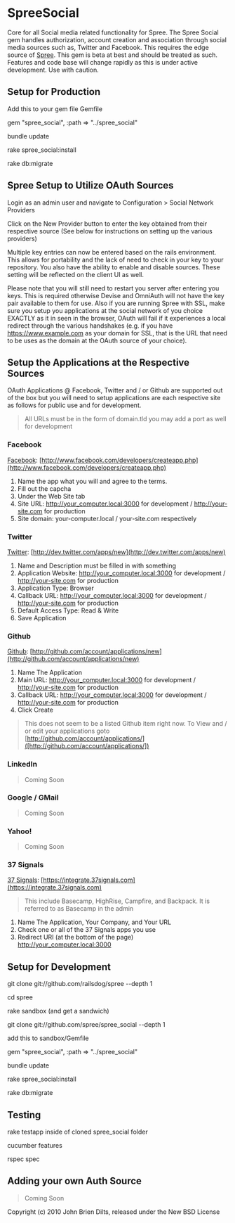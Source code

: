 SpreeSocial
===========

Core for all Social media related functionality for Spree. The Spree Social gem handles authorization, account creation and association through social media sources such as, Twitter and Facebook. This requires the edge source of [Spree](https://github.com/railsdog/spree). This gem is beta at best and should be treated as such. Features and code base will change rapidly as this is under active development. Use with caution.

Setup for Production
--------------------
Add this to your gem file Gemfile

gem "spree_social", :path => "../spree_social"

bundle update

rake spree_social:install

rake db:migrate


Spree Setup to Utilize OAuth Sources
------------------------------------

Login as an admin user and navigate to Configuration > Social Network Providers

Click on the New Provider button to enter the key obtained from their respective source
(See below for instructions on setting up the various providers)

Multiple key entries can now be entered based on the rails environment. This allows for portability and the lack of need to check in your key to your repository. You also have the ability to enable and disable sources. These setting will be reflected on the client UI as well.

Please note that you will still need to restart you server after entering you keys. This is required otherwise Devise and OmniAuth will not have the key pair available to them for use. Also if you are running Spree with SSL, make sure you setup you applications at the social network of you choice EXACTLY as it in seen in the browser, OAuth will fail if it experiences a local redirect through the various handshakes (e.g. if you have https://www.example.com as your domain for SSL, that is the URL that need to be uses as the domain at the OAuth source of your choice).

Setup the Applications at the Respective Sources
------------------------------------------------

OAuth Applications @ Facebook, Twitter and / or Github are supported out of the box but you will need to setup applications are each respective site as follows for public use and for development. 

> All URLs must be in the form of domain.tld you may add a port as well for development

### Facebook

[Facebook](http://www.facebook.com/developers/createapp.php): [http://www.facebook.com/developers/createapp.php](http://www.facebook.com/developers/createapp.php)

1. Name the app what you will and agree to the terms.
2. Fill out the capcha
3. Under the Web Site tab
4. Site URL: http://your_computer.local:3000 for development / http://your-site.com for production
5. Site domain: your-computer.local / your-site.com respectively

### Twitter

[Twitter](http://dev.twitter.com/apps/new): [http://dev.twitter.com/apps/new](http://dev.twitter.com/apps/new)

1. Name and Description must be filled in with something
2. Application Website: http://your_computer.local:3000 for development / http://your-site.com for production
3. Application Type: Browser
4. Callback URL: http://your_computer.local:3000 for development / http://your-site.com for production
5. Default Access Type: Read & Write
6. Save Application

### Github

[Github](http://github.com/account/applications/new): [http://github.com/account/applications/new](http://github.com/account/applications/new)

1. Name The Application
2. Main URL: http://your_computer.local:3000 for development / http://your-site.com for production
3. Callback URL: http://your_computer.local:3000 for development / http://your-site.com for production
4. Click Create

> This does not seem to be a listed Github item right now. To View and / or edit your applications goto [http://github.com/account/applications/]([http://github.com/account/applications/])

### LinkedIn

> Coming Soon

### Google / GMail

> Coming Soon

### Yahoo!

> Coming Soon

### 37 Signals

[37 Signals](https://integrate.37signals.com): [https://integrate.37signals.com](https://integrate.37signals.com)

> This include Basecamp, HighRise, Campfire, and Backpack. It is referred to as Basecamp in the admin

1. Name The Application, Your Company, and Your URL
2. Check one or all of the 37 Signals apps you use
3. Redirect URI (at the bottom of the page) http://your_computer.local:3000

Setup for Development
---------------------

git clone git://github.com/railsdog/spree --depth 1

cd spree

rake sandbox (and get a sandwich)

git clone git://github.com/spree/spree_social --depth 1

add this to sandbox/Gemfile

gem "spree_social", :path => "../spree_social"

bundle update

rake spree_social:install

rake db:migrate

Testing
-------

rake testapp inside of cloned spree_social folder

cucumber features

rspec spec


Adding your own Auth Source
---------------------------

> Coming Soon


Copyright (c) 2010 John Brien Dilts, released under the New BSD License
